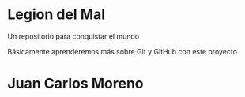 # Legion del Mal
Un repositorio para conquistar el mundo

Básicamente aprenderemos más sobre Git y GitHub con este proyecto


# Juan Carlos Moreno

 
